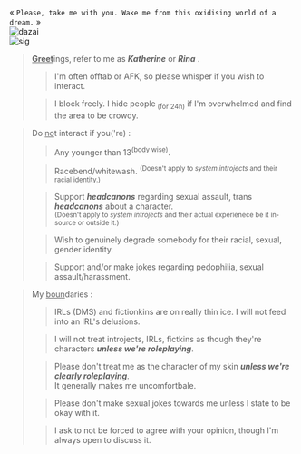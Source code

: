  «  `Please, take me with you. Wake me from this oxidising world of a dream.`  » <br/>
![ dazai](https://files.catbox.moe/3nntld.PNG) </br>
![sig](https://files.catbox.moe/h8433s.jpeg)
> <ins>**Greet**</ins>ings, refer to me as ***Katherine*** or ***Rina*** . </br>
> >  I'm often offtab or AFK, so please whisper if you wish to interact. </br>
> 
> > I block freely. I hide people<sub> (for 24h)</sub> if I'm overwhelmed and find the area to be crowdy.

> Do <ins>no</ins>t interact if you('re) : </br>
> > Any younger than 13<sup>(body wise)</sup>. </br>
> 
> > Racebend/whitewash. <sup> (Doesn't apply to *system introjects* and their racial identity.) </sup>
> 
> > Support ***headcanons*** regarding sexual assault, trans ***headcanons*** about a character. </br><sup> (Doesn't apply to *system introjects* and their actual experienece be it in-source or outside it.) </sup> </br>
>
> > Wish to genuinely degrade somebody for their racial, sexual, gender identity.
>
> > Support and/or make jokes regarding pedophilia, sexual assault/harassment.

> My <ins>boun</ins>daries : </br>
> > IRLs (DMS) and fictionkins are on really thin ice. I will not feed into an IRL's delusions.
> 
> > I will not treat introjects, IRLs, fictkins as though they're characters ***unless we're roleplaying***.
> 
> > Please don't treat me as the character of my skin ***unless we're clearly roleplaying***. </br>It generally makes me uncomfortbale.
>
> > Please don't make sexual jokes towards me unless I state to be okay with it.
> 
> > I ask to not be forced to agree with your opinion, though I'm always open to discuss it. 

